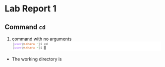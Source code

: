 # Lab Report 1
## Command `cd`
1. command with no arguments
![Image](cd1.png)
- The working directory is 
